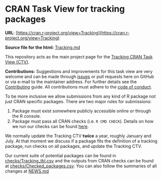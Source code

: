 # CRAN Task View for tracking packages

**URL**: [https://cran.r-project.org/view=Tracking](https://cran.r-project.org/view=Tracking)

**Source file for the html:** [Tracking.md](https://github.com/rociojoo/CranTaskView-Track/blob/master/Tracking.md)

This repository acts as the main project page for the [Tracking CRAN Task View
(CTV)](https://cran.r-project.org/web/views/Tracking.html). 

**Contributions:** Suggestions and improvements for this task view are very
welcome and can be made through 
[issues](https://github.com/rociojoo/CranTaskView-Track/issues/new?assignees=&labels=use-case&template=add-package.md&title=%5BAdd+pkg%5D+Name+of+the+package+%28change+this+title%29) 
or pull requests here on GitHub or via
e-mail to the maintainer address. For further details see the [Contributing](https://github.com/cran-task-views/ctv/blob/main/Contributing.md)
guide. All contributions must adhere to the [code of conduct](https://github.com/cran-task-views/ctv/blob/main/CodeOfConduct.md).


To be more inclusive we allow submissions from any kind of R package not just
CRAN specific packages. There are two major rules for submissions:

1. Package must exist somewhere publicly accessible online or through the R
   console.
2. Package must pass all CRAN checks (i.e. `R CMD CHECK`). Details on how we run
   our checks can be found [here](checks/).

We normally update the Tracking CTV **twice** a year, roughly January and
July. At that moment we discuss if a package fits the definition of a tracking
package, run checks on all packages, and update the Tracking CTV.

Our current suite of potential packages can be found in
[checks/Tracking_tbl.csv](checks/Tracking_tbl.csv) and the outputs from CRAN
checks can be found at
[checks/Checked_packages.csv](checks/Checked_packages.csv). 
You can also follow the summaries of all changes at [NEWS.md](NEWS.md)

